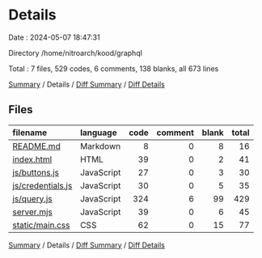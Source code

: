 # Details

Date : 2024-05-07 18:47:31

Directory /home/nitroarch/kood/graphql

Total : 7 files,  529 codes, 6 comments, 138 blanks, all 673 lines

[Summary](results.md) / Details / [Diff Summary](diff.md) / [Diff Details](diff-details.md)

## Files
| filename | language | code | comment | blank | total |
| :--- | :--- | ---: | ---: | ---: | ---: |
| [README.md](/README.md) | Markdown | 8 | 0 | 8 | 16 |
| [index.html](/index.html) | HTML | 39 | 0 | 2 | 41 |
| [js/buttons.js](/js/buttons.js) | JavaScript | 27 | 0 | 3 | 30 |
| [js/credentials.js](/js/credentials.js) | JavaScript | 30 | 0 | 5 | 35 |
| [js/query.js](/js/query.js) | JavaScript | 324 | 6 | 99 | 429 |
| [server.mjs](/server.mjs) | JavaScript | 39 | 0 | 6 | 45 |
| [static/main.css](/static/main.css) | CSS | 62 | 0 | 15 | 77 |

[Summary](results.md) / Details / [Diff Summary](diff.md) / [Diff Details](diff-details.md)